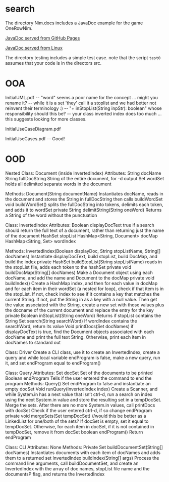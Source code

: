 # search

The directory Nim.docs includes a JavaDoc example for the game OneRowNim.

  <a href="https://loyola312fa18.github.io/search/Nim.docs/index.html"> JavaDoc served from GitHub Pages </a>
  
  <a href="http://www.cs.loyola.edu/~binkley/312/src/asn9.javadoc-example/Nim.docs"> JavaDoc served from Linux </a>


The directory testing includes a simple test case.  note that the script 
`test0` assumes that your code is in the directors src.


# OOA
InitialUML.pdf
 -- "word" seems a poor name for the concept ... might you rename it?
 -- while it is a set 'they' call it a stoplist and we had better not reinvent their terminology :)
 -- "+ inStopList(String inpStr): boolean"  whose responsibility should this be?
 -- your class inverted index does too much ... this suggests looking for more classes.

InitialUseCaseDiagram.pdf

InitialUseCases.pdf
 -- Good!

# OOD
Nested Class: Document (inside InvertedIndex)
Attributes:
String docName
String fullDocString
    String of the entire document, for -d output
Set<String> wordSet
    holds all delimited separate words in the document

Methods:
Document(String documentName)
    Instantiates docName, reads in the document and stores the String in fullDocString
    then calls buildWordSet
void buildWordSet()
    splits the fullDocString into tokens, delimits each token, and adds it to wordSet
private String delimitString(String oneWord)
    Returns a String of the word without the punctuation


Class: InvertedIndex
Attributes:
Boolean displayDocText
    true if a search should return the full text of a document,
    rather than returning just the name of the document
HashSet<String> stopList
HashMap<String, Document> docMap
HashMap<String, Set<Document>> wordIndex

Methods:
InvertedIndex(Boolean displayDoc, String stopListName, String[] docNames)
    Instantiate displayDocText, build stopList, 
    build DocMap, and build the index
private HashSet<String> buildStopList(String stopListName)
    reads in the stopList file, adds each token to the hashSet
private void buildDocMap(String[] docNames)
    Make a Document object using each docName, and add the name and Document
    to the docMap 
private void buildIndex()
    Create a HashMap index, and then for each value in docMap and for each item
    in their wordSet (a nested for loop), check if that item is in the stopList. 
    If not, check index to see if it contains a key that matches the 
    current String. If not, put the String in as a key with a null value. 
    Then get the value associated with the String, create a new set with those values 
    plus the docname of the current document and replace the entry for the key 
private Boolean inStopList(String oneWord)
    Returns if stopList contains the String 
Set<String> search(String searchWord)
    If wordIndex contains the searchWord, return its value
Void printDocs(Set<String> docNames)
    if displayDocText is true, find the Document objects associated with each docName 
    and print the full text String. Otherwise, print each item in docNames to standard out

Class: Driver
    Create a CLI class, use it to create an InvertedIndex, create a query
    and while local variable endProgram is false, make a new query, 
    run it, and set endProgram equal to endProgram()

Class: Query
Attributes: 
Set<String> docSet
    Set of the documents to be printed
Boolean endProgram
    Tells if the user entered the command to end the program
Methods:
Query()
    Set endProgram to false and instantiate an empty docSet
Void runQuery(InvertedIndex index)
    Create a Scanner, and while System.in has a next value 
    that isn’t ctrl-d, run a search on index using the next 
    System.in value and store the resulting set in a tempDocSet.
    Merge the sets.
    After there are no more System.in values, call printDocs with docSet
    Check if the user entered ctrl-d, if so change endProgram
private void mergeSets(Set<String> tempDocSet)
//would this be better as a LinkedList for one/both of the sets?
    If docSet is empty, set it equal to tempDocSet. Otherwise, for each item 
    in docSet, if it is not contained in tempDocSet, remove it from docSet
boolean endProgram()
    Return endProgram

Class: CLI
Attributes:
None
Methods:
Private Set buildDocumentSet(String[] docNames)
    Instantiates documents with each item of docNames
    and adds them to a returned set
InvertedIndex buildIndex(String[] args)
    Process the command line arguments, call buildDocumentSet, 
    and create an InvertedIndex with the array of doc names, stopList file name
    and the documentsP flag, and returns the InvertedIndex


